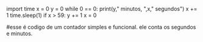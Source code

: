 import time
x = 0
y = 0
while 0 == 0:
    print(y," minutos, ",x," segundos")
    x += 1
    time.sleep(1)
    if x > 59:
        y += 1
        x = 0

#esse é codigo de um contador simples e funcional. ele conta os segundos e minutos.
